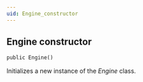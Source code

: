 ```yaml
---
uid: Engine_constructor
---
```


## Engine constructor

```txt
public Engine()
```

Initializes a new instance of the *Engine* class.
